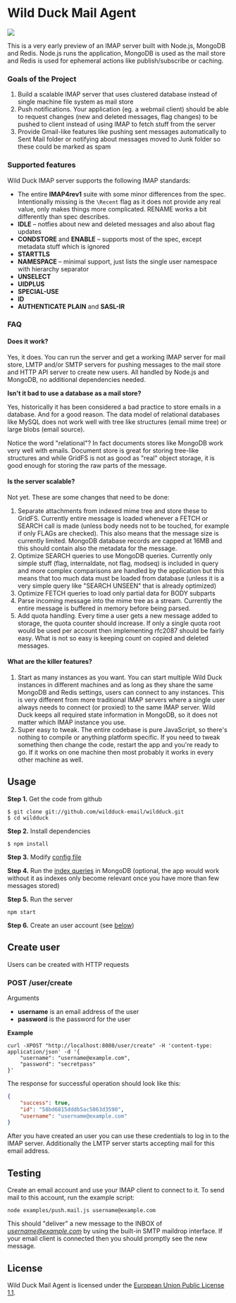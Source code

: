 # Wild Duck Mail Agent

![](https://cldup.com/qlZnwOz0na.jpg)

This is a very early preview of an IMAP server built with Node.js, MongoDB and Redis. Node.js runs the application, MongoDB is used as the mail store and Redis is used for ephemeral actions like publish/subscribe or caching.

### Goals of the Project

1. Build a scalable IMAP server that uses clustered database instead of single machine file system as mail store
2. Push notifications. Your application (eg. a webmail client) should be able to request changes (new and deleted messages, flag changes) to be pushed to client instead of using IMAP to fetch stuff from the server
3. Provide Gmail-like features like pushing sent messages automatically to Sent Mail folder or notifying about messages moved to Junk folder so these could be marked as spam

### Supported features

Wild Duck IMAP server supports the following IMAP standards:

* The entire **IMAP4rev1** suite with some minor differences from the spec. Intentionally missing is the `\Recent` flag as it does not provide any real value, only makes things more complicated. RENAME works a bit differently than spec describes.
* **IDLE** – notfies about new and deleted messages and also about flag updates
* **CONDSTORE** and **ENABLE** – supports most of the spec, except metadata stuff which is ignored
* **STARTTLS**
* **NAMESPACE** – minimal support, just lists the single user namespace with hierarchy separator
* **UNSELECT**
* **UIDPLUS**
* **SPECIAL-USE**
* **ID**
* **AUTHENTICATE PLAIN** and **SASL-IR**

### FAQ

#### Does it work?

Yes, it does. You can run the server and get a working IMAP server for mail store, LMTP and/or SMTP servers for pushing messages to the mail store and HTTP API server to create new users. All handled by Node.js and MongoDB, no additional dependencies needed.

**Isn't it bad to use a database as a mail store?**

Yes, historically it has been considered a bad practice to store emails in a database. And for a good reason. The data model of relational databases like MySQL does not work well with tree like structures (email mime tree) or large blobs (email source).

Notice the word "relational"? In fact documents stores like MongoDB work very well with emails. Document store is great for storing tree-like structures and while GridFS is not as good as "real" object storage, it is good enough for storing the raw parts of the message.

#### Is the server scalable?

Not yet. These are some changes that need to be done:

1. Separate attachments from indexed mime tree and store these to GridFS. Currently entire message is loaded whenever a FETCH or SEARCH call is made (unless body needs not to be touched, for example if only FLAGs are checked). This also means that the message size is currently limited. MongoDB database records are capped at 16MB and this should contain also the metadata for the message.
2. Optimize SEARCH queries to use MongoDB queries. Currently only simple stuff (flag, internaldate, not flag, modseq) is included in query and more complex comparisons are handled by the application but this means that too much data must be loaded from database (unless it is a very simple query like "SEARCH UNSEEN" that is already optimized)
3. Optimize FETCH queries to load only partial data for BODY subparts
4. Parse incoming message into the mime tree as a stream. Currently the entire message is buffered in memory before being parsed.
5. Add quota handling. Every time a user gets a new message added to storage, the quota counter should increase. If only a single quota root would be used per account then implementing rfc2087 should be fairly easy. What is not so easy is keeping count on copied and deleted messages.

#### What are the killer features?

1. Start as many instances as you want. You can start multiple Wild Duck instances in different machines and as long as they share the same MongoDB and Redis settings, users can connect to any instances. This is very different from more traditional IMAP servers where a single user always needs to connect (or proxied) to the same IMAP server. Wild Duck keeps all required state information in MongoDB, so it does not matter which IMAP instance you use.
2. Super easy to tweak. The entire codebase is pure JavaScript, so there's nothing to compile or anything platform specific. If you need to tweak something then change the code, restart the app and you're ready to go. If it works on one machine then most probably it works in every other machine as well.

## Usage

**Step 1.** Get the code from github

    $ git clone git://github.com/wildduck-email/wildduck.git
    $ cd wildduck

**Step 2.** Install dependencies

    $ npm install

**Step 3.** Modify [config file](./config/default.js)

**Step 4.** Run the [index queries](./indexes.js) in MongoDB (optional, the app would work without it as indexes only become relevant once you have more than few messages stored)

**Step 5.** Run the server

    npm start

**Step 6.** Create an user account (see [below](#create-user))

## Create user

Users can be created with HTTP requests

### POST /user/create

Arguments

  * **username** is an email address of the user
  * **password** is the password for the user

**Example**

```
curl -XPOST "http://localhost:8080/user/create" -H 'content-type: application/json' -d '{
    "username": "username@example.com",
    "password": "secretpass"
}'
```

The response for successful operation should look like this:

```json
{
    "success": true,
    "id": "58bd6815dddb5ac5063d3590",
    "username": "username@example.com"
}
```

After you have created an user you can use these credentials to log in to the IMAP server. Additionally the LMTP server starts accepting mail for this email address.

## Testing

Create an email account and use your IMAP client to connect to it. To send mail to this account, run the example script:

```
node examples/push.mail.js username@example.com
```

This should "deliver" a new message to the INBOX of *username@example.com* by using the built-in SMTP maildrop interface. If your email client is connected then you should promptly see the new message.

## License

Wild Duck Mail Agent is licensed under the [European Union Public License 1.1](http://ec.europa.eu/idabc/eupl.html).

